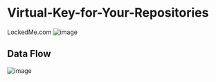 # Virtual-Key-for-Your-Repositories
LockedMe.com
![image](https://user-images.githubusercontent.com/53997762/181828815-feff9a7d-256d-458a-8dc1-361bd8422cf1.png)



## Data Flow
![image](https://user-images.githubusercontent.com/53997762/181829262-8231aa62-eebf-4798-ab36-544355ba71bc.png)
